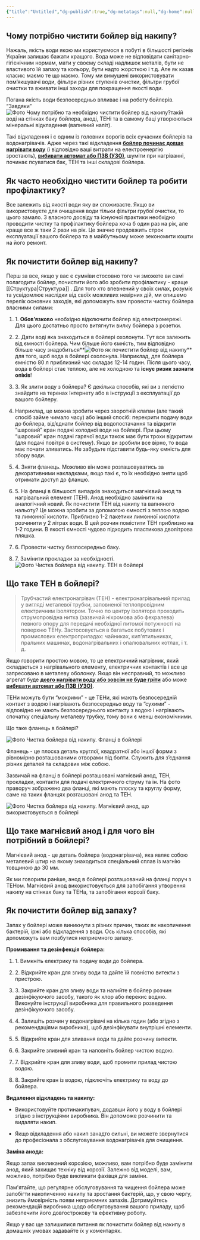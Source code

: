 ```yaml
---
{"title":"Untitled","dg-publish":true,"dg-metatags":null,"dg-home":null,"permalink":"/chishhennya-bojlera/opis-proczesu/","dgPassFrontmatter":true,"noteIcon":""}
---
```



## Чому потрібно чистити бойлер від накипу?

Нажаль, якість води якою ми користуємося в побуті в більшості регіонів України залишає бажати кращого. Вода може не відповідати санітарно-гігієнічним нормам, мати у своєму складі надлишок металів, бути не властивого їй запаху та кольору, бути надто жорсткою і т.д. Але як казав класик: маємо те що маємо. Тому ми вимушені використовувати пом’якшувачі води, фільтри різних ступенів очистки, фільтри грубої очистки та вживати інші заходи для покращення якості води.

Погана якість води безпосередньо впливає і на роботу бойлерів. “Завдяки” 
![Фото Чому потрібно та необхідно чистити бойлер від накипу?](https://allmaster.com.ua/images/Stati/anod_i_ten.jpg "Картинка Чому потрібно чистити бойлер? Такий вигляд має анод і ТЕН після року експлуатації бойлера")такій воді на стінках баку бойлера, аноді, ТЕНі та в самому баці утворюються мінеральні відкладення (вапняний наліт).

Такі відкладення і є одним із головних ворогів всіх сучасних бойлерів та водонагрівачів. Адже через такі відкладення [**бойлер починає довше нагрівати воду**](https://allmaster.com.ua/ua/stati/bojler-ne-griye-vodu-abo-dovgo-nagrivaye---rozbirayemo-ta-usuvayemo-prichini "Бойлер не гріє воду або довго нагріває - розбираємо та усуваємо причини") (і відповідно ваші витрати на електроенергію зростають), [**вибивати автомат або ПЗВ (УЗО)**](https://allmaster.com.ua/ua/stati/pri-vmikanni-abo-roboti-bojlera-vibivaye-avtomat-uzo-probki-prichini-ta-shlyaxi-usunennya-problemi "При вмиканні або роботі бойлера вибиває автомат, УЗО, пробки. Причини та шляхи усунення проблеми   "), шуміти при нагріванні, починає псуватися бак, ТЕН та інші складові бойлера.


## Як часто необхідно чистити бойлер та робити профілактику?

Все залежить від якості води яку ви споживаєте. Якщо ви використовуєте для очищення води тільки фільтри грубої очистки, то цього замало. З власного досвіду та існуючої практики необхідно проводити чистку та профілактику бойлера хоча б один раз на рік, але краще все ж таки 2 рази на рік. Це значно продовжить строк експлуатації вашого бойлера та в майбутньому може зекономити кошти на його ремонт. 

## Як почистити бойлер від накипу?

Перш за все, якщо у вас є сумніви стосовно того чи зможете ви самі полагодити бойлер, почистити його або зробити профілактику -  краще  [[Структура\|Структура]] . Для того хто впевнений у своїх силах, розуміє та усвідомлює наслідки від своїх можливих невірних дій, ми опишемо перелік основних заходів, які допоможуть вам провести чистку бойлера власними силами:

1.  1\. **Обов’язково** необхідно відключити бойлер від електромережі. Для цього достатньо просто витягнути вилку бойлера з розетки.

1.  2\. Дати воді яка знаходиться в бойлері охолонути. Тут все залежить від ємності бойлера. Чим більше його ємність, тим відповідно більше часу знадобиться**![Фото як почистити бойлер від накипу](https://allmaster.com.ua/images/Stati/brud.jpg "Картинка Чому потрібно чистити бойлер? Бруд, що накопичився в бойлері - одна з причин")** для того, щоб вода в бойлері охолонула. Наприклад, для бойлера ємністю 80 л приблизний час складає 12-14 годин. Після цього часу, вода в бойлері стає теплою, але не холодною та **існує ризик зазнати опіків**!

1.  3\. Як злити воду з бойлера? Є декілька способів, які ви з легкістю знайдите на теренах Інтернету або в інструкції з експлуатації до вашого бойлеру.

3.  Наприклад, це можна зробити через зворотній клапан (але такий спосіб займе чимало часу) або інший спосіб: перекрити подачу води до бойлера, від’єднати бойлер від водопостачання та відкрити “шаровий” кран подачі холодної води на бойлері. При цьому “шаровий” кран подачі гарячої води також має бути трохи відкритим (для подачі повітря в систему). Якщо ви зробили все вірно, то вода має почати зливатись. Не забудьте підставити будь-яку ємність для збору води.

1.  4\. Зняти фланець. Можливо він може розташовуватись за декоративними накладками, якщо такі є, то їх необхідно зняти щоб отримати доступ до фланцю.

1.  5\. На фланці в більшості випадків знаходиться магнієвий анод та нагрівальний елемент (ТЕН). Анод необхідно замінити на аналогічний новий. Як почистити ТЕН від накипу та вапняного нальоту? Це можна зробити за допомогою ємності з теплою водою та лимонної кислоти. Приблизно 1-2 пакетики лимонної кислоти розчинити у 2 літрах води. В цей розчин помістити ТЕН приблизно на 1-2 години. В якості ємності чудово підходить пластикова дволітрова пляшка.

1.  6\. Провести чистку безпосередньо баку.

1.  7\. Замінити прокладки за необхідності.
![Фото Чистка бойлера від накипу. ТЕН в бойлері](https://allmaster.com.ua/images/Stati/ten.jpg "Картинка Що таке ТЕН в бойлері?")

## Що таке ТЕН в бойлері?


> Трубчастий електронагрівач (ТЕН) - електронагрівальний прилад у вигляді металевої трубки, заповненої теплопровідним електричним ізолятором. Точно по центру ізолятора проходить струмопровідна нитка (зазвичай ніхромова або фехралева) певного опору для передачі необхідної питомої потужності на поверхню ТЕНу. Застосовується в багатьох побутових і промислових електроприладах: чайниках, кип'ятильниках, пральних машинах, водонагрівальних і опалювальних котлах, і т. д.

Якщо говорити простою мовою, то це електричний нагрівник, який складається з нагрівального елементу, електричних контактів і все це запресовано в металеву оболонку. Якщо він несправний, то можливо агрегат буде [**довго нагрівати воду або зовсім не буде гріти**](https://allmaster.com.ua/ua/stati/bojler-ne-griye-vodu-abo-dovgo-nagrivaye---rozbirayemo-ta-usuvayemo-prichini "Бойлер не гріє воду або довго нагріває - розбираємо та усуваємо причини") або може **[вибивати автомат або ПЗВ (УЗО)](https://allmaster.com.ua/ua/stati/pri-vmikanni-abo-roboti-bojlera-vibivaye-avtomat-uzo-probki-prichini-ta-shlyaxi-usunennya-problemi "При вмиканні або роботі бойлера вибиває автомат, УЗО, пробки. Причини та шляхи усунення проблеми")**.

ТЕНи можуть бути “мокрими” - це ТЕНи, які мають безпосередній контакт з водою і нагрівають безпосередньо воду та “сухими” - відповідно не мають безпосереднього контакту з водою і нагрівають спочатку спеціальну металеву трубку, тому вони є менш економічними.

Що таке фланець в бойлері?

![Фото Чистка бойлера від накипу. Фланці в бойлері](https://allmaster.com.ua/images/Stati/flanets.jpg "Картинка Що таке фланець в бойлері?")

Фланець - це плоска деталь круглої, квадратної або іншої форми з рівномірно розташованими отворами під болти. Служить для з’єднання різних деталей та складових між собою.

Зазвичай на фланці в бойлері розташовані магнієвий анод, ТЕН, прокладки, контакти для подачі електричного струму та ін. На фото праворуч зображено два фланці, які мають плоску та круглу форму, саме на таких фланцях розташовані анод та ТЕН.

![Фото Чистка бойлера від накипу. Магнієвий анод, що використовується в бойлері](https://allmaster.com.ua/images/Stati/anod.jpg "Картинка Що таке магнієвий анод і для чого він потрібний в бойлері?")

## Що таке магнієвий анод і для чого він потрібний в бойлері?

Магнієвий анод - це деталь бойлера (водонагрівача), яка являє собою металевий штир на якому знаходиться спеціальний сплав із магнію товщиною до 30 мм.

Як ми говорили раніше, анод в бойлері розташований на фланці поруч з ТЕНом. Магнієвий анод використовується для запобігання утворення накипу на стінках баку та ТЕНа, та запобігання корозії баку.

## Як почистити бойлер від запаху? 

Запах у бойлері може виникнути з різних причин, таких як накопичення бактерій, іржі або відкладення з води. Ось кілька способів, які допоможуть вам позбутися неприємного запаху. 

**Промивання та дезінфекція бойлера:** 

1.  1\. Вимкніть електрику та подачу води до бойлера. 

3.  2\. Відкрийте кран для зливу води та дайте їй повністю витекти з пристрою. 

5.  3\. Закрийте кран для зливу води та налийте в бойлер розчин дезінфікуючого засобу, такого як хлор або перекис водню. Виконуйте інструкції виробника для правильного розведення дезінфікуючого засобу. 

7.  4\. Залишіть розчин у водонагрівачі на кілька годин (або згідно з рекомендаціями виробника), щоб дезінфікувати внутрішні елементи. 

9.  5\. Відкрийте кран для зливання води та дайте розчину витекти. 

11.  6\. Закрийте зливний кран та наповніть бойлер чистою водою. 

13.  7\. Відкрийте кран для зливу води, щоб промити прилад чистою водою. 

15.  8\. Закрийте кран із водою, підключіть електрику та воду до бойлера. 

**Видалення відкладень та накипу:**

*   Використовуйте протинакипувач, додавши його у воду в бойлері згідно з інструкціями виробника. Він допоможе розчинити та видаляти накип. 

*   Якщо відкладення або накип занадто сильні, ви можете звернутися до професіонала з обслуговування водонагрівачів для очищення. 

**Заміна анода:** 

Якщо запах викликаний корозією, можливо, вам потрібно буде замінити анод, який захищає техніку від корозії. Залежно від моделі, вам, можливо, потрібно буде викликати фахівця для заміни. 

Пам'ятайте, що регулярне обслуговування та чищення бойлера може запобігти накопиченню накипу та зростання бактерій, що, у свою чергу, знизить ймовірність появи неприємних запахів. Дотримуйтесь рекомендацій виробника щодо обслуговування вашого приладу, щоб забезпечити його довгострокову та ефективну роботу.

Якщо у вас ще залишилися питання як почистити бойлер від накипу в домашніх умовах задавайте їх у коментарях.